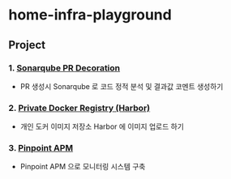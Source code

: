 # home-infra-playground

## Project
### 1. [Sonarqube PR Decoration](https://github.com/yellowsunn/home-infra-playground/tree/main/sonarqube-pr-decoration)
* PR 생성시 Sonarqube 로 코드 정적 분석 및 결과값 코멘트 생성하기

### 2. [Private Docker Registry (Harbor)](https://github.com/yellowsunn/home-infra-playground)
* 개인 도커 이미지 저장소 Harbor 에 이미지 업로드 하기

### 3. [Pinpoint APM](https://github.com/yellowsunn/home-infra-playground/tree/main/pinpoint-apm)
* Pinpoint APM 으로 모니터링 시스템 구축
